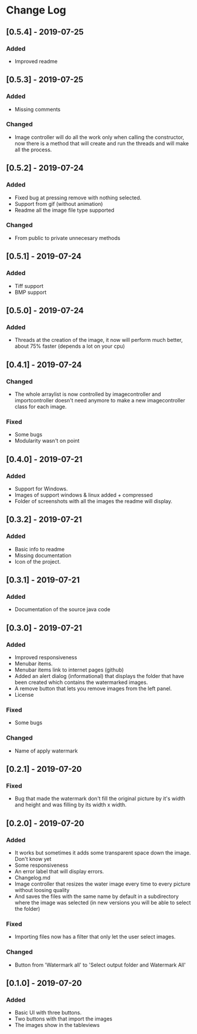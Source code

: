 <!-- markdownlint-disable MD024-->
# **Change Log**

## [0.5.4] - 2019-07-25

### Added

* Improved readme

## [0.5.3] - 2019-07-25

### Added

* Missing comments

### Changed

* Image controller will do all the work only when calling the constructor, now there is a method that will create and run the threads and will make all the process.

## [0.5.2] - 2019-07-24

### Added

* Fixed bug at pressing remove with nothing selected.
* Support from gif (without animation)
* Readme all the image file type supported

### Changed

* From public to private unnecesary methods

## [0.5.1] - 2019-07-24

### Added

* Tiff support
* BMP support

## [0.5.0] - 2019-07-24

### Added

* Threads at the creation of the image, it now will perform much better, about 75% faster (depends a lot on your cpu)

## [0.4.1] - 2019-07-24

### Changed

* The whole arraylist is now controlled by imagecontroller and importcontroller doesn't need anymore to make a new imagecontroller class for each image.

### Fixed

* Some bugs
* Modularity wasn't on point

## [0.4.0] - 2019-07-21

### Added

* Support for Windows.
* Images of support windows & linux added + compressed
* Folder of screenshots with all the images the readme will display.

## [0.3.2] - 2019-07-21

### Added

* Basic info to readme
* Missing documentation
* Icon of the project.

## [0.3.1] - 2019-07-21

### Added

* Documentation of the source java code

## [0.3.0] - 2019-07-21

### Added

* Improved responsiveness
* Menubar items.
* Menubar items link to internet pages (github)
* Added an alert dialog (informational) that displays the folder that have been created which contains the watermarked images.
* A remove button that lets you remove images from the left panel.
* License

### Fixed

* Some bugs

### Changed

* Name of apply watermark

## [0.2.1] - 2019-07-20

### Fixed

* Bug that made the watermark don't fill the original picture by it's width and height and was filling by its width x width.

## [0.2.0] - 2019-07-20

### Added

* It works but sometimes it adds some transparent space down the image. Don't know yet
* Some responsiveness
* An error label that will display errors.
* Changelog.md
* Image controller that resizes the water image every time to every picture without loosing quality
* And saves the files with the same name by default in a subdirectory where the image was selected (in new versions you will be able to select the folder)

### Fixed

* Importing files now has a filter that only let the user select images.

### Changed

* Button from 'Watermark all' to 'Select output folder and Watermark All'

## [0.1.0] - 2019-07-20

### Added

* Basic UI with three buttons.
* Two buttons with that import the images
* The images show in the tableviews
